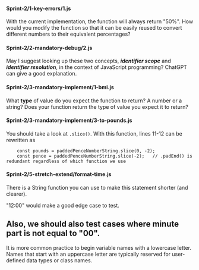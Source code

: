 #### Sprint-2/1-key-errors/1.js
With the current implementation, the function will always return "50%".
How would you modify the function so that it can be easily reused to convert different numbers to their equivalent percentages? 


#### Sprint-2/2-mandatory-debug/2.js
May I suggest looking up these two concepts, ***identifier scope*** and ***identifier resolution***, in the context of JavaScript programming? ChatGPT can give a good explanation.

#### Sprint-2/3-mandatory-implement/1-bmi.js
What **type** of value do you expect the function to return? A number or a string?
Does your function return the type of value you expect it to return?


#### Sprint-2/3-mandatory-implement/3-to-pounds.js
You should take a look at `.slice()`. With this function, lines 11-12 can be rewritten as
```
    const pounds = paddedPenceNumberString.slice(0, -2);
    const pence = paddedPenceNumberString.slice(-2);   // .padEnd() is redundant regardless of which function we use
```

#### Sprint-2/5-stretch-extend/format-time.js
There is a String function you can use to make this statement shorter (and clearer).

"12:00" would make a good edge case to test.

Also, we should also test cases where minute part is not equal to "00".
---

It is more common practice to begin variable names with a lowercase letter. Names that start with an uppercase letter are typically reserved for user-defined data types or class names.
